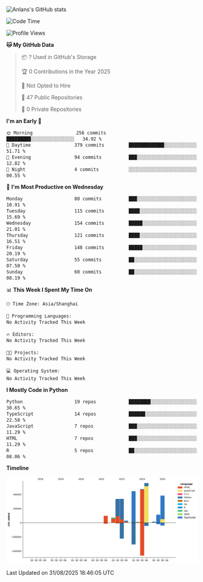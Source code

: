 <!-- ![Anlans's GitHub stats](https://github-readme-stats.vercel.app/api?username=Anlans) -->
![Anlans's GitHub stats](https://github-readme-stats.vercel.app/api?username=Anlans&rank_icon=github)

<!--START_SECTION:waka-->
![Code Time](http://img.shields.io/badge/Code%20Time-0%20secs-blue)

![Profile Views](http://img.shields.io/badge/Profile%20Views-0-blue)

**🐱 My GitHub Data** 

> 📦 ? Used in GitHub's Storage 
 > 
> 🏆 0 Contributions in the Year 2025
 > 
> 🚫 Not Opted to Hire
 > 
> 📜 47 Public Repositories 
 > 
> 🔑 0 Private Repositories 
 > 
**I'm an Early 🐤** 

```text
🌞 Morning                256 commits         █████████░░░░░░░░░░░░░░░░   34.92 % 
🌆 Daytime                379 commits         █████████████░░░░░░░░░░░░   51.71 % 
🌃 Evening                94 commits          ███░░░░░░░░░░░░░░░░░░░░░░   12.82 % 
🌙 Night                  4 commits           ░░░░░░░░░░░░░░░░░░░░░░░░░   00.55 % 
```
📅 **I'm Most Productive on Wednesday** 

```text
Monday                   80 commits          ███░░░░░░░░░░░░░░░░░░░░░░   10.91 % 
Tuesday                  115 commits         ████░░░░░░░░░░░░░░░░░░░░░   15.69 % 
Wednesday                154 commits         █████░░░░░░░░░░░░░░░░░░░░   21.01 % 
Thursday                 121 commits         ████░░░░░░░░░░░░░░░░░░░░░   16.51 % 
Friday                   148 commits         █████░░░░░░░░░░░░░░░░░░░░   20.19 % 
Saturday                 55 commits          ██░░░░░░░░░░░░░░░░░░░░░░░   07.50 % 
Sunday                   60 commits          ██░░░░░░░░░░░░░░░░░░░░░░░   08.19 % 
```


📊 **This Week I Spent My Time On** 

```text
🕑︎ Time Zone: Asia/Shanghai

💬 Programming Languages: 
No Activity Tracked This Week

🔥 Editors: 
No Activity Tracked This Week

🐱‍💻 Projects: 
No Activity Tracked This Week

💻 Operating System: 
No Activity Tracked This Week
```

**I Mostly Code in Python** 

```text
Python                   19 repos            ████████░░░░░░░░░░░░░░░░░   30.65 % 
TypeScript               14 repos            ██████░░░░░░░░░░░░░░░░░░░   22.58 % 
JavaScript               7 repos             ███░░░░░░░░░░░░░░░░░░░░░░   11.29 % 
HTML                     7 repos             ███░░░░░░░░░░░░░░░░░░░░░░   11.29 % 
R                        5 repos             ██░░░░░░░░░░░░░░░░░░░░░░░   08.06 % 
```



**Timeline**

![Lines of Code chart](https://raw.githubusercontent.com/Anlans/Anlans/main/assets/bar_graph.png)


 Last Updated on 31/08/2025 18:46:05 UTC
<!--END_SECTION:waka-->
